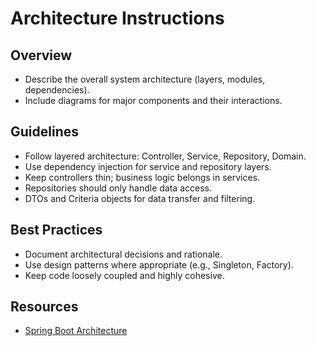 
# Architecture Instructions

## Overview

- Describe the overall system architecture (layers, modules, dependencies).
- Include diagrams for major components and their interactions.

## Guidelines

- Follow layered architecture: Controller, Service, Repository, Domain.
- Use dependency injection for service and repository layers.
- Keep controllers thin; business logic belongs in services.
- Repositories should only handle data access.
- DTOs and Criteria objects for data transfer and filtering.

## Best Practices

- Document architectural decisions and rationale.
- Use design patterns where appropriate (e.g., Singleton, Factory).
- Keep code loosely coupled and highly cohesive.

## Resources

- [Spring Boot Architecture](https://docs.spring.io/spring-boot/docs/current/reference/html/architecture.html)
